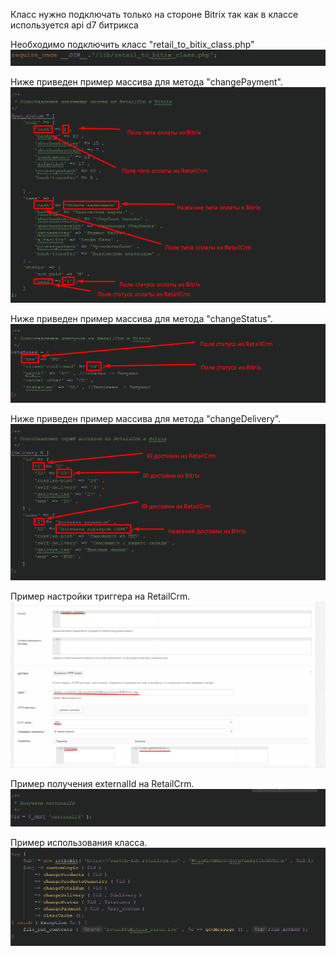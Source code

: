 Класс нужно подключать только на стороне Bitrix так как в классе используется api d7 битрикса

Необходимо подключить класс "retail_to_bitix_class.php"<br/>
![alt text](shortcuts/dir.png)

Ниже приведен пример массива для метода "changePayment".
![alt text](shortcuts/paymentArray.png)

Ниже приведен пример массива для метода "changeStatus".
![alt text](shortcuts/statusesArray.png)

Ниже приведен пример массива для метода "сhangeDelivery".
![alt text](shortcuts/deliveryArray.png)

Пример настройки триггера на RetailCrm.
![alt text](shortcuts/retailTrigger.png)

Пример получения externalId на RetailCrm.
![alt text](shortcuts/id.png)

Пример использования класса.
![alt text](shortcuts/init.png)
